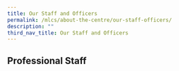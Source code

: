 ```yaml
---
title: Our Staff and Officers
permalink: /mlcs/about-the-centre/our-staff-officers/
description: ""
third_nav_title: Our Staff and Officers
---
```


Professional Staff
------------------

